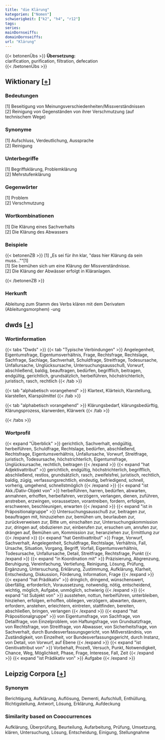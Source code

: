 ```yaml
---
title: "die Klärung"
kategorien: ["Nomen"]
schwierigkeit: ["k2", "h4", "r12"]
tags:
series:
mainDornseiffs:
domainDornseiffs:
url: "Klärung"
---
```


{{< betonenÜbs >}}
**Übersetzung:**  
clarification, purification, filtration, defecation  
{{< /betonenÜbs >}}

## Wiktionary [[+](https://de.wiktionary.org/wiki/Klärung)]

### Bedeutungen
[1] Beseitigung von Meinungsverschiedenheiten/Missverständnissen  
[2] Reinigung von Gegenständen von ihrer Verschmutzung (auf technischem Wege)  

### Synonyme
[1] Aufschluss, Verdeutlichung, Aussprache  
[2] Reinigung  

### Unterbegriffe
[1] Begriffsklärung, Problemklärung  
[2] Mehrstufenklärung  

### Gegenwörter
[1] Problem  
[2] Verschmutzung  

### Wortkombinationen
[1] Die Klärung eines Sachverhalts  
[2] Die Klärung des Abwassers  

### Beispiele
{{< betonenZB >}}
[1] „Es sei für ihn klar, "dass hier Klärung da sein muss…"“[1]  
[1] Sie bemühen sich um eine Klärung der Missverständnisse.  
[2] Die Klärung der Abwässer erfolgt in Kläranlagen.  

{{< /betonenZB >}}
### Herkunft
Ableitung zum Stamm des Verbs klären mit dem Derivatem (Ableitungsmorphem) -ung  



## dwds [[+](https://www.dwds.de/wb/Klärung)]

### Wortinformation
{{< tabs "Dwds" >}}
{{< tab "Typische Verbindungen" >}}
Angelegenheit, Eigentumsfrage, Eigentumsverhältnis, Frage, Rechtsfrage, Rechtslage, Sachfrage, Sachlage, Sachverhalt, Schuldfrage, Streitfrage, Todesursache, Unfallursache, Unglücksursache, Untersuchungsausschuß, Vorwurf, abschließend, baldig, beauftragen, bedürfen, begrifflich, beitragen, endgültig, gerichtlich, grundsätzlich, herbeiführen, höchstrichterlich, juristisch, rasch, rechtlich
{{< /tab >}}

{{< tab "alphabetisch vorangehend" >}}
Klartext, Klärteich, Klarstellung, klarstellen, Klarspülmittel
{{< /tab >}}

{{< tab "alphabetisch vorangehend" >}}
Klärungsbedarf, klärungsbedürftig, Klärungsprozess, klarwerden, Klärwerk
{{< /tab >}}

{{< /tabs >}}

### Wortprofil
{{< expand "Überblick" >}} gerichtlich, Sachverhalt, endgültig, herbeiführen, Schuldfrage, Rechtslage, bedürfen, abschließend, Rechtsfrage, Eigentumsverhältnis, Unfallursache, Vorwurf, Streitfrage, juristisch, Todesursache, höchstrichterlich, Eigentumsfrage, Unglücksursache, rechtlich, beitragen {{< /expand >}}
{{< expand "hat Adjektivattribut" >}} gerichtlich, endgültig, höchstrichterlich, begrifflich, abschließend, restlos, grundsätzlich, rasch, zweifelsfrei, juristisch, rechtlich, baldig, zügig, verfassungsrechtlich, eindeutig, befriedigend, schnell, vorherig, umgehend, schnellstmöglich {{< /expand >}}
{{< expand "ist Akk./Dativ-Objekt von" >}} herbeiführen, harren, bedürfen, abwarten, anmahnen, erhoffen, herbeifahren, verzögern, verlangen, dienen, zuführen, anstreben, erzwingen, voraussetzen, vorantreiben, fordern, erfolgen, erschweren, beschleunigen, erwarten {{< /expand >}}
{{< expand "ist in Präpositionalgruppe" >}} Untersuchungsausschuß zur, beitragen zur, beauftragen mit, hinzuziehen zur, bemühen um, beurlauben zur, zurückverweisen zur, Bitte um, einschalten zur, Untersuchungskommission zur, dringen auf, obduzieren zur, einberufen zur, ersuchen um, anrufen zur, drängen auf, Bemühen um, Kommission zur, heranziehen zur, Ermittlung zur {{< /expand >}}
{{< expand "hat Genitivattribut" >}} Frage, Vorwurf, Sachverhalt, Angelegenheit, Schuldfrage, Rechtslage, Verhältnis, Fall, Ursache, Situation, Vorgang, Begriff, Vorfall, Eigentumsverhältnis, Todesursache, Unfallursache, Detail, Streitfrage, Rechtsfrage, Punkt {{< /expand >}}
{{< expand "in Koordination mit" >}} Präzisierung, Abgrenzung, Beruhigung, Vereinfachung, Vertiefung, Reinigung, Lösung, Prüfung, Ergänzung, Untersuchung, Erklärung, Zustimmung, Aufklärung, Klarheit, Entscheidung, Diskussion, Förderung, Information, Frage {{< /expand >}}
{{< expand "hat Prädikativ" >}} dringlich, dringend, wünschenswert, überfällig, erforderlich, Voraussetzung, notwendig, nötig, entscheidend, wichtig, möglich, Aufgabe, unmöglich, schwierig {{< /expand >}}
{{< expand "ist Subjekt von" >}} ausstehen, nottun, herbeiführen, unterbleiben, hinziehen, erfolgen, erhoffen, obliegen, verzögern, abwarten, dauern, erfordern, anstehen, erleichtern, eintreten, stattfinden, bereiten, abschließen, bringen, verlangen {{< /expand >}}
{{< expand "hat Präpositionalgruppe" >}} von Eigentumsfrage, von Sachfrage, von Detailfrage, von Einzelproblem, von Haftungsfrage, von Grundsatzfrage, von Rechtsfrage, von Streitfrage, von Abwasser, von Sicherheitsfrage, von Sachverhalt, durch Bundesverfassungsgericht, von Mißverständnis, von Zuständigkeit, von Einzelheit, vor Bundesverfassungsgericht, durch Instanz, von Detail, von Vorwurf, auf Ebene {{< /expand >}}
{{< expand "ist Genitivattribut von" >}} Vorbehalt, Prozeß, Versuch, Punkt, Notwendigkeit, Chance, Weg, Möglichkeit, Phase, Frage, Interesse, Fall, Zeit {{< /expand >}}
{{< expand "ist Prädikativ von" >}} Aufgabe {{< /expand >}}

## Leipzig Corpora [[+](https://corpora.uni-leipzig.de/en/res?word=Klärung&corpusId=deu_newscrawl-public_2018)]


### Synonym
Berichtigung, Aufklärung, Auflösung, Dementi, Aufschluß, Enthüllung, Richtigstellung, Antwort, Lösung, Erklärung, Aufdeckung


### Similarity based on Cooccurrences
Aufklärung, Überprüfung, Beurteilung, Aufarbeitung, Prüfung, Umsetzung, klären, Untersuchung, Lösung, Entscheidung, Einigung, Stellungnahme

